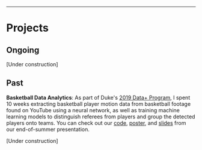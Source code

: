 ---
# Projects

## Ongoing

[Under construction]

## Past

**Basketball Data Analytics**: As part of Duke's <a href="https://bigdata.duke.edu/projects/basketball-analytics-pipeline-raw-video-dynamic-visualization">2019 Data+ Program</a>, I spent 10 weeks extracting basketball player motion data from basketball footage found on YouTube using a neural network, as well as training machine learning models to distinguish referees from players and group the detected players onto teams. You can check out our <a href="https://github.com/AlexanderBendeck/basketball-analytics">code</a>, <a href="https://github.com/AlexanderBendeck/files/Basketball Poster.pdf">poster</a>, and <a href="https://github.com/AlexanderBendeck/files/Basketball Summary Slides.pdf">slides</a> from our end-of-summer presentation.

[Under construction]
